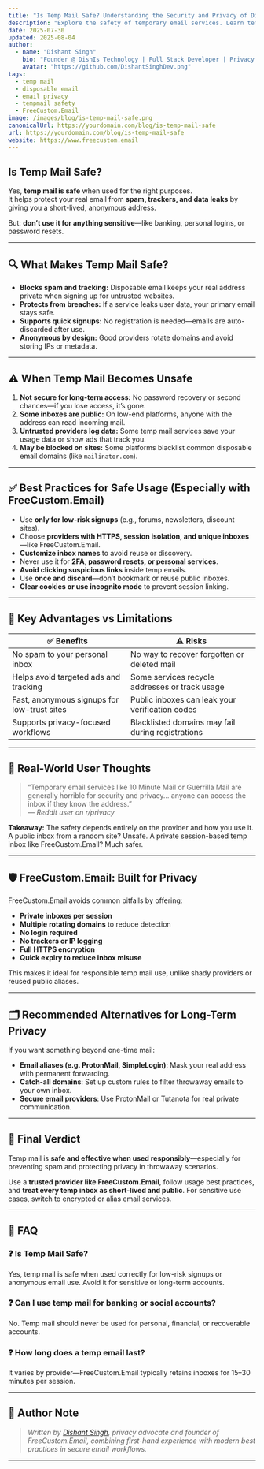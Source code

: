 ```yaml
---
title: "Is Temp Mail Safe? Understanding the Security and Privacy of Disposable Email"
description: "Explore the safety of temporary email services. Learn temp mail benefits, its potential risks, and best practices for secure usage with FreeCustom.Email."
date: 2025-07-30
updated: 2025-08-04
author:
  - name: "Dishant Singh"
    bio: "Founder @ DishIs Technology | Full Stack Developer | Privacy & Email Security Advocate"
    avatar: "https://github.com/DishantSinghDev.png"
tags:
  - temp mail
  - disposable email
  - email privacy
  - tempmail safety
  - FreeCustom.Email
image: /images/blog/is-temp-mail-safe.png
canonicalUrl: https://yourdomain.com/blog/is-temp-mail-safe
url: https://yourdomain.com/blog/is-temp-mail-safe
website: https://www.freecustom.email
---
```


## Is Temp Mail Safe?

Yes, **temp mail is safe** when used for the right purposes.  
It helps protect your real email from **spam, trackers, and data leaks** by giving you a short-lived, anonymous address.

But: **don’t use it for anything sensitive**—like banking, personal logins, or password resets.

---

## 🔍 What Makes Temp Mail Safe?

- **Blocks spam and tracking:** Disposable email keeps your real address private when signing up for untrusted websites.  
- **Protects from breaches:** If a service leaks user data, your primary email stays safe.  
- **Supports quick signups:** No registration is needed—emails are auto-discarded after use.  
- **Anonymous by design:** Good providers rotate domains and avoid storing IPs or metadata.

---

## ⚠️ When Temp Mail Becomes Unsafe

1. **Not secure for long-term access:** No password recovery or second chances—if you lose access, it’s gone.  
2. **Some inboxes are public:** On low-end platforms, anyone with the address can read incoming mail.  
3. **Untrusted providers log data:** Some temp mail services save your usage data or show ads that track you.  
4. **May be blocked on sites:** Some platforms blacklist common disposable email domains (like `mailinator.com`).

---

## ✅ Best Practices for Safe Usage (Especially with FreeCustom.Email)

- Use **only for low-risk signups** (e.g., forums, newsletters, discount sites).
- Choose **providers with HTTPS, session isolation, and unique inboxes**—like FreeCustom.Email.
- **Customize inbox names** to avoid reuse or discovery.
- Never use it for **2FA, password resets, or personal services**.
- **Avoid clicking suspicious links** inside temp emails.
- Use **once and discard**—don’t bookmark or reuse public inboxes.
- **Clear cookies or use incognito mode** to prevent session linking.

---

## 🧠 Key Advantages vs Limitations

| ✅ Benefits                                       | ⚠️ Risks                                             |
|--------------------------------------------------|------------------------------------------------------|
| No spam to your personal inbox                   | No way to recover forgotten or deleted mail          |
| Helps avoid targeted ads and tracking            | Some services recycle addresses or track usage       |
| Fast, anonymous signups for low-trust sites      | Public inboxes can leak your verification codes      |
| Supports privacy-focused workflows               | Blacklisted domains may fail during registrations    |

---

## 🧪 Real-World User Thoughts

> “Temporary email services like 10 Minute Mail or Guerrilla Mail are generally horrible for security and privacy… anyone can access the inbox if they know the address.”  
> — *Reddit user on r/privacy*

**Takeaway:** The safety depends entirely on the provider and how you use it. A public inbox from a random site? Unsafe. A private session-based temp inbox like FreeCustom.Email? Much safer.

---

## 🛡️ FreeCustom.Email: Built for Privacy

FreeCustom.Email avoids common pitfalls by offering:

- **Private inboxes per session**
- **Multiple rotating domains** to reduce detection
- **No login required**
- **No trackers or IP logging**
- **Full HTTPS encryption**
- **Quick expiry to reduce inbox misuse**

This makes it ideal for responsible temp mail use, unlike shady providers or reused public aliases.

---

## 🗂 Recommended Alternatives for Long-Term Privacy

If you want something beyond one-time mail:

- **Email aliases (e.g. ProtonMail, SimpleLogin)**: Mask your real address with permanent forwarding.
- **Catch-all domains**: Set up custom rules to filter throwaway emails to your own inbox.
- **Secure email providers**: Use ProtonMail or Tutanota for real private communication.

---

## 📌 Final Verdict

Temp mail is **safe and effective when used responsibly**—especially for preventing spam and protecting privacy in throwaway scenarios.

Use a **trusted provider like FreeCustom.Email**, follow usage best practices, and **treat every temp inbox as short-lived and public**. For sensitive use cases, switch to encrypted or alias email services.

---

## 🤖 FAQ

### ❓ Is Temp Mail Safe?
Yes, temp mail is safe when used correctly for low-risk signups or anonymous email use. Avoid it for sensitive or long-term accounts.

### ❓ Can I use temp mail for banking or social accounts?
No. Temp mail should never be used for personal, financial, or recoverable accounts.

### ❓ How long does a temp email last?
It varies by provider—FreeCustom.Email typically retains inboxes for 15–30 minutes per session.

---

## 📘 Author Note

> *Written by [Dishant Singh](https://github.com/DishantSinghDev), privacy advocate and founder of FreeCustom.Email, combining first-hand experience with modern best practices in secure email workflows.*

---

<script type="application/ld+json">
{
  "@context": "https://schema.org",
  "@type": "FAQPage",
  "mainEntity": [
    {
      "@type": "Question",
      "name": "Is Temp Mail Safe?",
      "acceptedAnswer": {
        "@type": "Answer",
        "text": "Yes, temp mail is safe when used correctly for low-risk signups. It protects your primary email from spam and privacy breaches, but should not be used for sensitive or long-term communication."
      }
    },
    {
      "@type": "Question",
      "name": "Can I use temp mail for banking or password recovery?",
      "acceptedAnswer": {
        "@type": "Answer",
        "text": "No. Temporary email should never be used for banking, financial services, or password recovery, as access is not secure or persistent."
      }
    },
    {
      "@type": "Question",
      "name": "How does FreeCustom.Email differ from other providers?",
      "acceptedAnswer": {
        "@type": "Answer",
        "text": "FreeCustom.Email offers HTTPS-secured, private inboxes per session with multiple domains and no tracking—unlike many public inbox temp mail sites."
      }
    }
  ]
}
</script>
